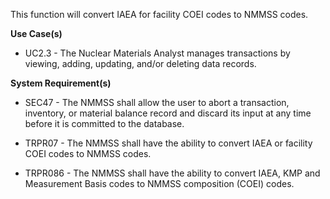 This function will convert IAEA for facility COEI codes to NMMSS codes.

**Use Case(s)**

- UC2.3 - The Nuclear Materials Analyst manages transactions by viewing, adding, updating, and/or deleting data records.

**System Requirement(s)**

- SEC47 - The NMMSS shall allow the user to abort a transaction, inventory, or material balance record and discard its input at any time before it is committed to the database.

- TRPR07 - The NMMSS shall have the ability to convert IAEA or facility COEI codes to NMMSS codes.

- TRPR086 - The NMMSS shall have the ability to convert IAEA, KMP and Measurement Basis codes to NMMSS composition (COEI) codes.